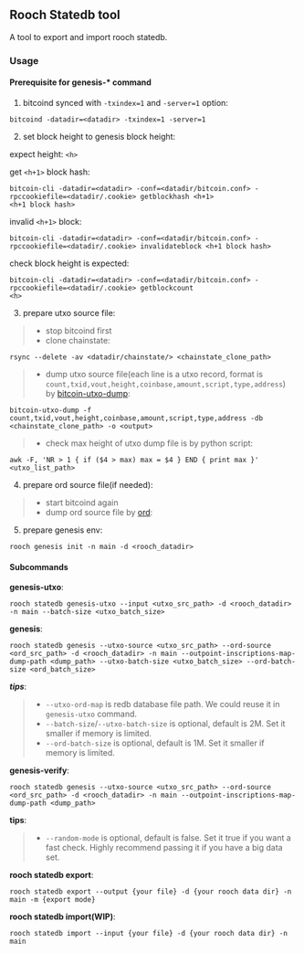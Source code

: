 ## Rooch Statedb tool

A tool to export and import rooch statedb.

### Usage

#### Prerequisite for genesis-* command

1. bitcoind synced with `-txindex=1` and `-server=1` option:

```shell
bitcoind -datadir=<datadir> -txindex=1 -server=1
```

2. set block height to genesis block height:

expect height: `<h>`

get `<h+1>` block hash:

```shell
bitcoin-cli -datadir=<datadir> -conf=<datadir/bitcoin.conf> -rpccookiefile=<datadir/.cookie> getblockhash <h+1>
<h+1 block hash>
```

invalid `<h+1>` block:

```shell
bitcoin-cli -datadir=<datadir> -conf=<datadir/bitcoin.conf> -rpccookiefile=<datadir/.cookie> invalidateblock <h+1 block hash>
```

check block height is expected:

```shell
bitcoin-cli -datadir=<datadir> -conf=<datadir/bitcoin.conf> -rpccookiefile=<datadir/.cookie> getblockcount
<h>
```

3. prepare utxo source file:

> - stop bitcoind first
> - clone chainstate:

```shell
rsync --delete -av <datadir/chainstate/> <chainstate_clone_path>
```

> - dump utxo source file(each line is a utxo record, format
    is `count,txid,vout,height,coinbase,amount,script,type,address`) by
    [bitcoin-utxo-dump](https://github.com/in3rsha/bitcoin-utxo-dump):

```shell
bitcoin-utxo-dump -f count,txid,vout,height,coinbase,amount,script,type,address -db <chainstate_clone_path> -o <output>
```

> - check max height of utxo dump file is <h> by python script:

```shell
awk -F, 'NR > 1 { if ($4 > max) max = $4 } END { print max }' <utxo_list_path>
```

4. prepare ord source file(if needed):

> - start bitcoind again
> - dump ord source file by
    [ord](https://github.com/popcnt1/ord):

5. prepare genesis env:

```shell
rooch genesis init -n main -d <rooch_datadir>
```

#### Subcommands

**genesis-utxo**:

```shell
rooch statedb genesis-utxo --input <utxo_src_path> -d <rooch_datadir> -n main --batch-size <utxo_batch_size>
```

**genesis**:

```shell
rooch statedb genesis --utxo-source <utxo_src_path> --ord-source <ord_src_path> -d <rooch_datadir> -n main --outpoint-inscriptions-map-dump-path <dump_path> --utxo-batch-size <utxo_batch_size> --ord-batch-size <ord_batch_size>
```

***tips***:

> - `--utxo-ord-map` is redb database file path. We could reuse it in `genesis-utxo` command.
> - `--batch-size`/`--utxo-batch-size` is optional, default is 2M. Set it smaller if memory is limited.
> - `--ord-batch-size` is optional, default is 1M. Set it smaller if memory is limited.

**genesis-verify**:

```shell
rooch statedb genesis --utxo-source <utxo_src_path> --ord-source <ord_src_path> -d <rooch_datadir> -n main --outpoint-inscriptions-map-dump-path <dump_path>
```

**tips**:

> - `--random-mode` is optional, default is false. Set it true if you want a fast check. Highly recommend passing it if
    you have a big data set.

**rooch statedb export**:

```shell
rooch statedb export --output {your file} -d {your rooch data dir} -n main -m {export mode}
```

**rooch statedb import(WIP)**:

```shell
rooch statedb import --input {your file} -d {your rooch data dir} -n main
```
